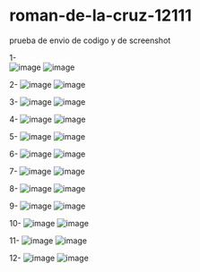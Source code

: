 # roman-de-la-cruz-12111
prueba de envio de codigo y de screenshot

1-   
![image](https://github.com/user-attachments/assets/8b3f8c63-0955-4101-b482-914c93de3847)
![image](https://github.com/user-attachments/assets/7ce245ea-9145-4036-8132-a1c0ba4ab207)

2-
![image](https://github.com/user-attachments/assets/58eddc51-3721-43bf-af93-d61f08403d95)
![image](https://github.com/user-attachments/assets/3bc7a6b4-a23e-4b72-8c11-82021ed34b55)

3-
![image](https://github.com/user-attachments/assets/46897f85-e0ef-4801-91b8-1062365dc749)
![image](https://github.com/user-attachments/assets/67f8173f-24e9-4b8c-bb7f-600a4db7cfad)

4-
![image](https://github.com/user-attachments/assets/694a1904-7166-44a5-94e7-156d9cadbaf0)
![image](https://github.com/user-attachments/assets/76a2fc80-a5f2-408b-9536-e8588a93bc94)

5-
![image](https://github.com/user-attachments/assets/a11c358f-5a4a-4b9b-b7ff-5d09d352e8b7)
![image](https://github.com/user-attachments/assets/c79b0b55-6b19-4903-8fa3-aa3b437c1a77)

6-
![image](https://github.com/user-attachments/assets/79cbb43b-ba65-4a66-85f0-5f2ca062438b)
![image](https://github.com/user-attachments/assets/740b2b82-1b77-4a35-bc3d-cab090d5eec9)

7-
![image](https://github.com/user-attachments/assets/1aa917d5-d617-4c12-9580-e76730b61687)
![image](https://github.com/user-attachments/assets/3fc6ecba-4572-428a-930e-aee1afa9c44a)

8-
![image](https://github.com/user-attachments/assets/afd121a5-2f04-4661-bf0e-9b20e15fbb90)
![image](https://github.com/user-attachments/assets/690d83b5-bb3a-4717-96a3-01d724fce4fe)


9- 
![image](https://github.com/user-attachments/assets/893337dd-47c0-4d8a-ba4b-0733d7e28e16)
![image](https://github.com/user-attachments/assets/c3a7d621-9342-48ee-97dd-3f8cc2593e59)


10-
![image](https://github.com/user-attachments/assets/8e50bff8-7d9f-4b98-80c4-53d996a30792)
![image](https://github.com/user-attachments/assets/90690ff3-fce7-47d5-9ad2-2303cb7b21c9)

11- 
![image](https://github.com/user-attachments/assets/d08df988-05b7-412c-a21b-ef1f21d2c622)
![image](https://github.com/user-attachments/assets/67477a46-5840-4393-8b12-fd7e47eaece8)

12-
![image](https://github.com/user-attachments/assets/a1420176-0861-4121-a075-3726dd600a92)
![image](https://github.com/user-attachments/assets/76de0e0e-90a6-4f92-89c1-04aa0e28bbc3)




























